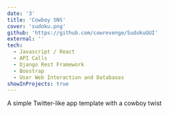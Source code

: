 ```yaml
---
date: '3'
title: 'Cowboy SNS'
cover: 'sudoku.png'
github: 'https://github.com/cowrevenge/SudokuGUI'
external: ''
tech:
  - Javascript / React
  - API Calls
  - Django Rest Framework
  - Boostrap
  - User Web Interaction and Databases
showInProjects: true
---
```


A simple Twitter-like app template with a cowboy twist
